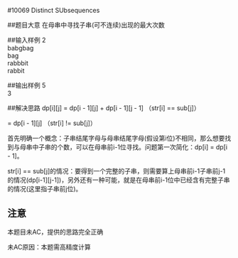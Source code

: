 #10069 Distinct SUbsequences

##题目大意
在母串中寻找子串(可不连续)出现的最大次数

##输入样例
2<br>
babgbag<br>
bag<br>
rabbbit<br>
rabbit<br>

##输出样例
5<br>
3<br>

##解决思路
dp[i][j] = dp[i - 1][j] + dp[i - 1][j - 1] （str[i] == sub[j]）<br>
<p>        = dp[i - 1][j]                    （str[i] != sub[j]）</p>

首先明确一个概念：子串结尾字母与母串结尾字母(假设第i位)不相同，那么想要找到与母串中子串的个数，可以在母串前i-1位寻找。问题第一次简化：dp[i] = dp[i - 1]。

str[i] == sub[j]的情况：要得到一个完整的子串，则需要算上母串前i-1子串前j-1的情况(dp[i-1][j-1])，另外还有一种可能，就是在母串前i-1位中已经含有完整子串的情况(这里指子串前j位)。

<h2 color=red>注意</h2>
本题目未AC，提供的思路完全正确

未AC原因：本题需高精度计算
